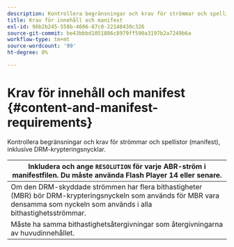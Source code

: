 ```yaml
---
description: Kontrollera begränsningar och krav för strömmar och spellistor (manifest), inklusive DRM-krypteringsnycklar.
title: Krav för innehåll och manifest
exl-id: 96b2b245-558b-4606-87c0-22140430c326
source-git-commit: be43bbbd1051886c8979ff590a3197b2a7249b6a
workflow-type: tm+mt
source-wordcount: '99'
ht-degree: 0%

---
```


# Krav för innehåll och manifest {#content-and-manifest-requirements}

Kontrollera begränsningar och krav för strömmar och spellistor (manifest), inklusive DRM-krypteringsnycklar.

| Inkludera och ange `RESOLUTION` för varje ABR-ström i manifestfilen. Du måste använda Flash Player 14 eller senare. |
|---|
| Om den DRM-skyddade strömmen har flera bithastigheter (MBR) bör DRM-krypteringsnyckeln som används för MBR vara densamma som nyckeln som används i alla bithastighetsströmmar. |
| Måste ha samma bithastighetsåtergivningar som återgivningarna av huvudinnehållet. |
